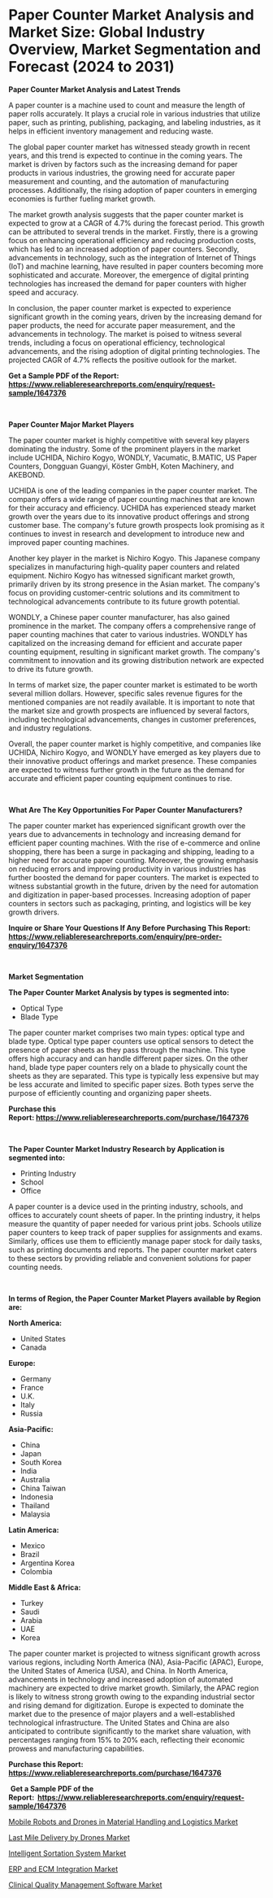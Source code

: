 <p><h1>Paper Counter Market Analysis and Market Size: Global Industry Overview, Market Segmentation and Forecast (2024 to 2031)</h1></p><p><strong>Paper Counter Market Analysis and Latest Trends</strong></p>
<p><p>A paper counter is a machine used to count and measure the length of paper rolls accurately. It plays a crucial role in various industries that utilize paper, such as printing, publishing, packaging, and labeling industries, as it helps in efficient inventory management and reducing waste. </p><p>The global paper counter market has witnessed steady growth in recent years, and this trend is expected to continue in the coming years. The market is driven by factors such as the increasing demand for paper products in various industries, the growing need for accurate paper measurement and counting, and the automation of manufacturing processes. Additionally, the rising adoption of paper counters in emerging economies is further fueling market growth.</p><p>The market growth analysis suggests that the paper counter market is expected to grow at a CAGR of 4.7% during the forecast period. This growth can be attributed to several trends in the market. Firstly, there is a growing focus on enhancing operational efficiency and reducing production costs, which has led to an increased adoption of paper counters. Secondly, advancements in technology, such as the integration of Internet of Things (IoT) and machine learning, have resulted in paper counters becoming more sophisticated and accurate. Moreover, the emergence of digital printing technologies has increased the demand for paper counters with higher speed and accuracy.</p><p>In conclusion, the paper counter market is expected to experience significant growth in the coming years, driven by the increasing demand for paper products, the need for accurate paper measurement, and the advancements in technology. The market is poised to witness several trends, including a focus on operational efficiency, technological advancements, and the rising adoption of digital printing technologies. The projected CAGR of 4.7% reflects the positive outlook for the market.</p></p>
<p><strong>Get a Sample PDF of the Report:&nbsp; <a href="https://www.reliableresearchreports.com/enquiry/request-sample/1647376">https://www.reliableresearchreports.com/enquiry/request-sample/1647376</a></strong></p>
<p>&nbsp;</p>
<p><strong>Paper Counter Major Market Players</strong></p>
<p><p>The paper counter market is highly competitive with several key players dominating the industry. Some of the prominent players in the market include UCHIDA, Nichiro Kogyo, WONDLY, Vacumatic, B.MATIC, US Paper Counters, Dongguan Guangyi, Köster GmbH, Koten Machinery, and AKEBOND. </p><p>UCHIDA is one of the leading companies in the paper counter market. The company offers a wide range of paper counting machines that are known for their accuracy and efficiency. UCHIDA has experienced steady market growth over the years due to its innovative product offerings and strong customer base. The company's future growth prospects look promising as it continues to invest in research and development to introduce new and improved paper counting machines.</p><p>Another key player in the market is Nichiro Kogyo. This Japanese company specializes in manufacturing high-quality paper counters and related equipment. Nichiro Kogyo has witnessed significant market growth, primarily driven by its strong presence in the Asian market. The company's focus on providing customer-centric solutions and its commitment to technological advancements contribute to its future growth potential.</p><p>WONDLY, a Chinese paper counter manufacturer, has also gained prominence in the market. The company offers a comprehensive range of paper counting machines that cater to various industries. WONDLY has capitalized on the increasing demand for efficient and accurate paper counting equipment, resulting in significant market growth. The company's commitment to innovation and its growing distribution network are expected to drive its future growth.</p><p>In terms of market size, the paper counter market is estimated to be worth several million dollars. However, specific sales revenue figures for the mentioned companies are not readily available. It is important to note that the market size and growth prospects are influenced by several factors, including technological advancements, changes in customer preferences, and industry regulations.</p><p>Overall, the paper counter market is highly competitive, and companies like UCHIDA, Nichiro Kogyo, and WONDLY have emerged as key players due to their innovative product offerings and market presence. These companies are expected to witness further growth in the future as the demand for accurate and efficient paper counting equipment continues to rise.</p></p>
<p>&nbsp;</p>
<p><strong>What Are The Key Opportunities For Paper Counter Manufacturers?</strong></p>
<p><p>The paper counter market has experienced significant growth over the years due to advancements in technology and increasing demand for efficient paper counting machines. With the rise of e-commerce and online shopping, there has been a surge in packaging and shipping, leading to a higher need for accurate paper counting. Moreover, the growing emphasis on reducing errors and improving productivity in various industries has further boosted the demand for paper counters. The market is expected to witness substantial growth in the future, driven by the need for automation and digitization in paper-based processes. Increasing adoption of paper counters in sectors such as packaging, printing, and logistics will be key growth drivers.</p></p>
<p><strong>Inquire or Share Your Questions If Any Before Purchasing This Report: <a href="https://www.reliableresearchreports.com/enquiry/pre-order-enquiry/1647376">https://www.reliableresearchreports.com/enquiry/pre-order-enquiry/1647376</a></strong></p>
<p>&nbsp;</p>
<p><strong>Market Segmentation</strong></p>
<p><strong>The Paper Counter Market Analysis by types is segmented into:</strong></p>
<p><ul><li>Optical Type</li><li>Blade Type</li></ul></p>
<p><p>The paper counter market comprises two main types: optical type and blade type. Optical type paper counters use optical sensors to detect the presence of paper sheets as they pass through the machine. This type offers high accuracy and can handle different paper sizes. On the other hand, blade type paper counters rely on a blade to physically count the sheets as they are separated. This type is typically less expensive but may be less accurate and limited to specific paper sizes. Both types serve the purpose of efficiently counting and organizing paper sheets.</p></p>
<p><strong>Purchase this Report:&nbsp;<a href="https://www.reliableresearchreports.com/purchase/1647376">https://www.reliableresearchreports.com/purchase/1647376</a></strong></p>
<p>&nbsp;</p>
<p><strong>The Paper Counter Market Industry Research by Application is segmented into:</strong></p>
<p><ul><li>Printing Industry</li><li>School</li><li>Office</li></ul></p>
<p><p>A paper counter is a device used in the printing industry, schools, and offices to accurately count sheets of paper. In the printing industry, it helps measure the quantity of paper needed for various print jobs. Schools utilize paper counters to keep track of paper supplies for assignments and exams. Similarly, offices use them to efficiently manage paper stock for daily tasks, such as printing documents and reports. The paper counter market caters to these sectors by providing reliable and convenient solutions for paper counting needs.</p></p>
<p>&nbsp;</p>
<p><strong>In terms of Region, the Paper Counter Market Players available by Region are:</strong></p>
<p>
    <p> <strong> North America: </strong>
        <ul>
            <li>United States</li>
            <li>Canada</li>
        </ul>
        </p> 
    <p> <strong> Europe: </strong>
        <ul>
            <li>Germany</li>
            <li>France</li>
            <li>U.K.</li>
            <li>Italy</li>
            <li>Russia</li>
        </ul>
        </p> 
    <p> <strong> Asia-Pacific: </strong>
        <ul>
            <li>China</li>
            <li>Japan</li>
            <li>South Korea</li>
            <li>India</li>
            <li>Australia</li>
            <li>China Taiwan</li>
            <li>Indonesia</li>
            <li>Thailand</li>
            <li>Malaysia</li>
        </ul>
        </p> 
    <p> <strong> Latin America: </strong>
        <ul>
            <li>Mexico</li>
            <li>Brazil</li>
            <li>Argentina Korea</li>
            <li>Colombia</li>
        </ul>
        </p> 
    <p> <strong> Middle East & Africa: </strong>
        <ul>
            <li>Turkey</li>
            <li>Saudi</li>
            <li>Arabia</li>
            <li>UAE</li>
            <li>Korea</li>
        </ul>
    </p>
    </p>
<p><p>The paper counter market is projected to witness significant growth across various regions, including North America (NA), Asia-Pacific (APAC), Europe, the United States of America (USA), and China. In North America, advancements in technology and increased adoption of automated machinery are expected to drive market growth. Similarly, the APAC region is likely to witness strong growth owing to the expanding industrial sector and rising demand for digitization. Europe is expected to dominate the market due to the presence of major players and a well-established technological infrastructure. The United States and China are also anticipated to contribute significantly to the market share valuation, with percentages ranging from 15% to 20% each, reflecting their economic prowess and manufacturing capabilities.</p></p>
<p><strong>Purchase this Report: <a href="https://www.reliableresearchreports.com/purchase/1647376">https://www.reliableresearchreports.com/purchase/1647376</a></strong></p>
<p>&nbsp;<strong>Get a Sample PDF of the Report:&nbsp;&nbsp;<a href="https://www.reliableresearchreports.com/enquiry/request-sample/1647376">https://www.reliableresearchreports.com/enquiry/request-sample/1647376</a></strong></p>
<p><strong></strong></p>
<p><p><a href="https://medium.com/@santosh99915121/mobile-robots-and-drones-in-material-handling-and-logistics-market-size-and-market-trends-complete-81977acde535">Mobile Robots and Drones in Material Handling and Logistics Market</a></p><p><a href="https://medium.com/@santosh99915121/last-mile-delivery-by-drones-market-analysis-its-cagr-market-segmentation-and-global-industry-45d21f901d33">Last Mile Delivery by Drones Market</a></p><p><a href="https://medium.com/@santosh99915121/analyzing-intelligent-sortation-system-market-global-industry-perspective-and-forecast-2023-to-51e2cc74621b">Intelligent Sortation System Market</a></p><p><a href="https://medium.com/@santosh99915121/erp-and-ecm-integration-market-trends-forecast-and-competitive-analysis-to-2030-506f75feae4e">ERP and ECM Integration Market</a></p><p><a href="https://medium.com/@santosh99915121/clinical-quality-management-software-market-size-and-market-trends-complete-industry-overview-deb6573248b9">Clinical Quality Management Software Market</a></p></p>